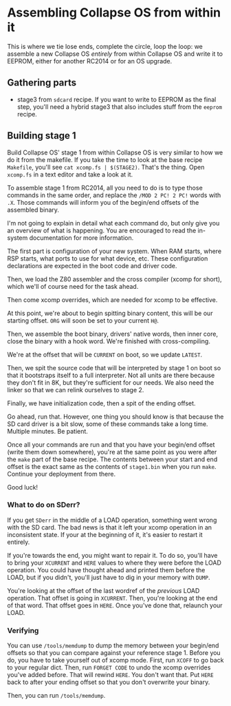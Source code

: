 # Assembling Collapse OS from within it

This is where we tie lose ends, complete the circle, loop the loop: we assemble
a new Collapse OS *entirely* from within Collapse OS and write it to EEPROM,
either for another RC2014 or for an OS upgrade.

## Gathering parts

* stage3 from `sdcard` recipe. If you want to write to EEPROM as the final step,
  you'll need a hybrid stage3 that also includes stuff from the `eeprom` recipe.

## Building stage 1

Build Collapse OS' stage 1 from within Collapse OS is very similar to how we do
it from the makefile. If you take the time to look at the base recipe
`Makefile`, you'll see `cat xcomp.fs | $(STAGE2)`. That's the thing.  Open
`xcomp.fs` in a text editor and take a look at it.

To assemble stage 1 from RC2014, all you need to do is to type those commands
in the same order, and replace the `/MOD 2 PC! 2 PC!` words with `.X`.
Those commands will inform you of the begin/end offsets of the assembled binary.

I'm not going to explain in detail what each command do, but only give you an
overview of what is happening.  You are encouraged to read the in-system
documentation for more information.

The first part is configuration of your new system. When RAM starts, where RSP
starts, what ports to use for what device, etc. These configuration declarations
are expected in the boot code and driver code.

Then, we load the Z80 assembler and the cross compiler (xcomp for short), which
we'll of course need for the task ahead.

Then come xcomp overrides, which are needed for xcomp to be effective.

At this point, we're about to begin spitting binary content, this will be our
starting offset. `ORG` will soon be set to your current `H@`.

Then, we assemble the boot binary, drivers' native words, then inner core,
close the binary with a hook word. We're finished with cross-compiling.

We're at the offset that will be `CURRENT` on boot, so we update `LATEST`.

Then, we spit the source code that will be interpreted by stage 1 on boot so
that it bootstraps itself to a full interpreter. Not all units are there
because they don't fit in 8K, but they're sufficient for our needs. We also
need the linker so that we can relink ourselves to stage 2.

Finally, we have initialization code, then a spit of the ending offset.

Go ahead, run that. However, one thing you should know is that because the SD
card driver is a bit slow, some of these commands take a long time. Multiple
minutes. Be patient.

Once all your commands are run and that you have your begin/end offset (write
them down somewhere), you're at the same point as you were after the `make`
part of the base recipe. The contents between your start and end offset is the
exact same as the contents of `stage1.bin` when you run `make`. Continue your
deployment from there.

Good luck!

### What to do on SDerr?

If you get `SDerr` in the middle of a LOAD operation, something went wrong with
the SD card. The bad news is that it left your xcomp operation in an
inconsistent state. If your at the beginning of it, it's easier to restart it
entirely.

If you're towards the end, you might want to repair it. To do so, you'll have to
bring your `XCURRENT` and `HERE` values to where they were before the LOAD
operation. You could have thought ahead and printed them before the LOAD, but if
you didn't, you'll just have to dig in your memory with `DUMP`.

You're looking at the offset of the last wordref of the *previous* LOAD
operation. That offset is going in `XCURRENT`. Then, you're looking at the end
of that word. That offset goes in `HERE`. Once you've done that, relaunch your
LOAD.

### Verifying

You can use `/tools/memdump` to dump the memory between your begin/end offsets
so that you can compare against your reference stage 1. Before you do, you have
to take yourself out of xcomp mode. First, run `XCOFF` to go back to your
regular dict. Then, run `FORGET CODE` to undo the xcomp overrides you've added
before. That will rewind `HERE`. You don't want that. Put `HERE` back to after
your ending offset so that you don't overwrite your binary.

Then, you can run `/tools/memdump`.
